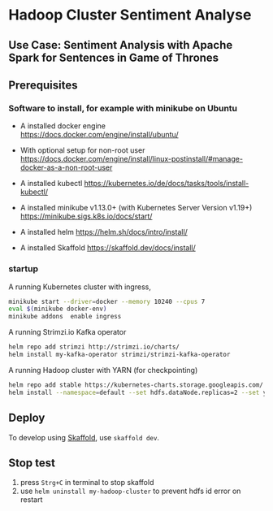 # Hadoop Cluster Sentiment Analyse
## Use Case: Sentiment Analysis with Apache Spark for Sentences in Game of Thrones 

## Prerequisites

### Software to install, for example with minikube on Ubuntu

- A installed docker engine https://docs.docker.com/engine/install/ubuntu/
- With optional setup for non-root user https://docs.docker.com/engine/install/linux-postinstall/#manage-docker-as-a-non-root-user

- A installed kubectl  https://kubernetes.io/de/docs/tasks/tools/install-kubectl/
- A installed minikube v1.13.0+ (with Kubernetes Server Version v1.19+) https://minikube.sigs.k8s.io/docs/start/
- A installed helm https://helm.sh/docs/intro/install/
- A installed Skaffold https://skaffold.dev/docs/install/

### startup
A running Kubernetes cluster with ingress, 

```bash
minikube start --driver=docker --memory 10240 --cpus 7
eval $(minikube docker-env)
minikube addons  enable ingress
```



A running Strimzi.io Kafka operator

```bash
helm repo add strimzi http://strimzi.io/charts/
helm install my-kafka-operator strimzi/strimzi-kafka-operator
```

A running Hadoop cluster with YARN (for checkpointing)

```bash
helm repo add stable https://kubernetes-charts.storage.googleapis.com/
helm install --namespace=default --set hdfs.dataNode.replicas=2 --set yarn.nodeManager.replicas=2 --set hdfs.webhdfs.enabled=true my-hadoop-cluster stable/hadoop
```

## Deploy

To develop using [Skaffold](https://skaffold.dev/), use `skaffold dev`. 


## Stop test

1. press `Strg+C` in terminal to stop skaffold
2. use `helm uninstall my-hadoop-cluster` to prevent hdfs id error on restart

